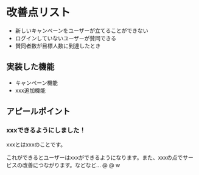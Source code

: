 # 改善点リスト
* 新しいキャンペーンをユーザーが立てることができない
* ログインしていないユーザーが賛同できる
* 賛同者数が目標人数に到達したとき

## 実装した機能
* キャンペーン機能
* xxx追加機能

## アピールポイント
### xxxできるようにしました！
xxxとはxxxのことです。

これができるとユーザーはxxxができるようになります。また、xxxの点でサービスの改善につながります。などなど...
@   @
  w